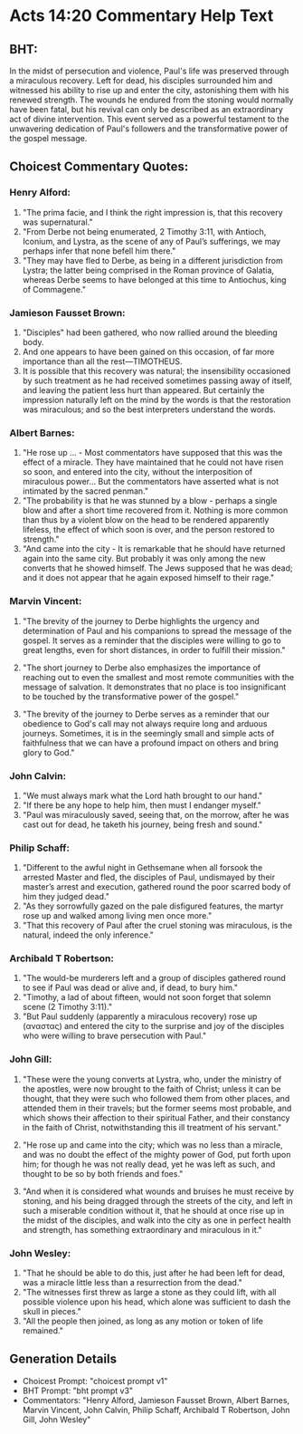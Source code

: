 # Acts 14:20 Commentary Help Text

## BHT:
In the midst of persecution and violence, Paul's life was preserved through a miraculous recovery. Left for dead, his disciples surrounded him and witnessed his ability to rise up and enter the city, astonishing them with his renewed strength. The wounds he endured from the stoning would normally have been fatal, but his revival can only be described as an extraordinary act of divine intervention. This event served as a powerful testament to the unwavering dedication of Paul's followers and the transformative power of the gospel message.

## Choicest Commentary Quotes:
### Henry Alford:
1. "The prima facie, and I think the right impression is, that this recovery was supernatural."
2. "From Derbe not being enumerated, 2 Timothy 3:11, with Antioch, Iconium, and Lystra, as the scene of any of Paul’s sufferings, we may perhaps infer that none befell him there."
3. "They may have fled to Derbe, as being in a different jurisdiction from Lystra; the latter being comprised in the Roman province of Galatia, whereas Derbe seems to have belonged at this time to Antiochus, king of Commagene."

### Jamieson Fausset Brown:
1. "Disciples" had been gathered, who now rallied around the bleeding body.
2. And one appears to have been gained on this occasion, of far more importance than all the rest—TIMOTHEUS.
3. It is possible that this recovery was natural; the insensibility occasioned by such treatment as he had received sometimes passing away of itself, and leaving the patient less hurt than appeared. But certainly the impression naturally left on the mind by the words is that the restoration was miraculous; and so the best interpreters understand the words.

### Albert Barnes:
1. "He rose up ... - Most commentators have supposed that this was the effect of a miracle. They have maintained that he could not have risen so soon, and entered into the city, without the interposition of miraculous power... But the commentators have asserted what is not intimated by the sacred penman."
2. "The probability is that he was stunned by a blow - perhaps a single blow and after a short time recovered from it. Nothing is more common than thus by a violent blow on the head to be rendered apparently lifeless, the effect of which soon is over, and the person restored to strength."
3. "And came into the city - It is remarkable that he should have returned again into the same city. But probably it was only among the new converts that he showed himself. The Jews supposed that he was dead; and it does not appear that he again exposed himself to their rage."

### Marvin Vincent:
1. "The brevity of the journey to Derbe highlights the urgency and determination of Paul and his companions to spread the message of the gospel. It serves as a reminder that the disciples were willing to go to great lengths, even for short distances, in order to fulfill their mission."

2. "The short journey to Derbe also emphasizes the importance of reaching out to even the smallest and most remote communities with the message of salvation. It demonstrates that no place is too insignificant to be touched by the transformative power of the gospel."

3. "The brevity of the journey to Derbe serves as a reminder that our obedience to God's call may not always require long and arduous journeys. Sometimes, it is in the seemingly small and simple acts of faithfulness that we can have a profound impact on others and bring glory to God."

### John Calvin:
1. "We must always mark what the Lord hath brought to our hand." 
2. "If there be any hope to help him, then must I endanger myself." 
3. "Paul was miraculously saved, seeing that, on the morrow, after he was cast out for dead, he taketh his journey, being fresh and sound."

### Philip Schaff:
1. "Different to the awful night in Gethsemane when all forsook the arrested Master and fled, the disciples of Paul, undismayed by their master’s arrest and execution, gathered round the poor scarred body of him they judged dead."
2. "As they sorrowfully gazed on the pale disfigured features, the martyr rose up and walked among living men once more."
3. "That this recovery of Paul after the cruel stoning was miraculous, is the natural, indeed the only inference."

### Archibald T Robertson:
1. "The would-be murderers left and a group of disciples gathered round to see if Paul was dead or alive and, if dead, to bury him." 
2. "Timothy, a lad of about fifteen, would not soon forget that solemn scene (2 Timothy 3:11)." 
3. "But Paul suddenly (apparently a miraculous recovery) rose up (αναστας) and entered the city to the surprise and joy of the disciples who were willing to brave persecution with Paul."

### John Gill:
1. "These were the young converts at Lystra, who, under the ministry of the apostles, were now brought to the faith of Christ; unless it can be thought, that they were such who followed them from other places, and attended them in their travels; but the former seems most probable, and which shows their affection to their spiritual Father, and their constancy in the faith of Christ, notwithstanding this ill treatment of his servant."

2. "He rose up and came into the city; which was no less than a miracle, and was no doubt the effect of the mighty power of God, put forth upon him; for though he was not really dead, yet he was left as such, and thought to be so by both friends and foes."

3. "And when it is considered what wounds and bruises he must receive by stoning, and his being dragged through the streets of the city, and left in such a miserable condition without it, that he should at once rise up in the midst of the disciples, and walk into the city as one in perfect health and strength, has something extraordinary and miraculous in it."

### John Wesley:
1. "That he should be able to do this, just after he had been left for dead, was a miracle little less than a resurrection from the dead."
2. "The witnesses first threw as large a stone as they could lift, with all possible violence upon his head, which alone was sufficient to dash the skull in pieces."
3. "All the people then joined, as long as any motion or token of life remained."


## Generation Details
- Choicest Prompt: "choicest prompt v1"
- BHT Prompt: "bht prompt v3"
- Commentators: "Henry Alford, Jamieson Fausset Brown, Albert Barnes, Marvin Vincent, John Calvin, Philip Schaff, Archibald T Robertson, John Gill, John Wesley"
